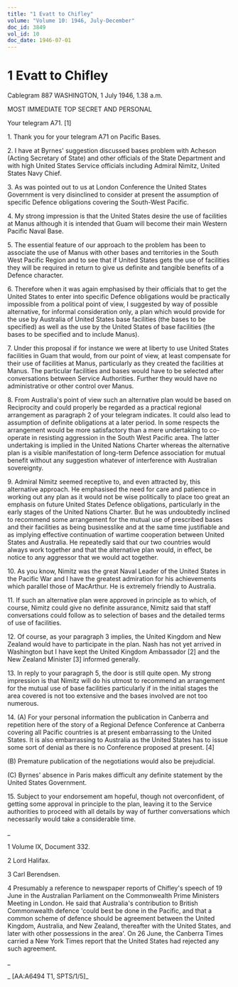 ```yaml
---
title: "1 Evatt to Chifley"
volume: "Volume 10: 1946, July-December"
doc_id: 3849
vol_id: 10
doc_date: 1946-07-01
---
```


# 1 Evatt to Chifley

Cablegram 887 WASHINGTON, 1 July 1946, 1.38 a.m.

MOST IMMEDIATE TOP SECRET AND PERSONAL

Your telegram A71. [1]

1\. Thank you for your telegram A71 on Pacific Bases.

2\. I have at Byrnes' suggestion discussed bases problem with Acheson (Acting Secretary of State) and other officials of the State Department and with high United States Service officials including Admiral Nimitz, United States Navy Chief.

3\. As was pointed out to us at London Conference the United States Government is very disinclined to consider at present the assumption of specific Defence obligations covering the South-West Pacific.

4\. My strong impression is that the United States desire the use of facilities at Manus although it is intended that Guam will become their main Western Pacific Naval Base.

5\. The essential feature of our approach to the problem has been to associate the use of Manus with other bases and territories in the South West Pacific Region and to see that if United States gets the use of facilities they will be required in return to give us definite and tangible benefits of a Defence character.

6\. Therefore when it was again emphasised by their officials that to get the United States to enter into specific Defence obligations would be practically impossible from a political point of view, I suggested by way of possible alternative, for informal consideration only, a plan which would provide for the use by Australia of United States base facilities (the bases to be specified) as well as the use by the United States of base facilities (the bases to be specified and to include Manus).

7\. Under this proposal if for instance we were at liberty to use United States facilities in Guam that would, from our point of view, at least compensate for their use of facilities at Manus, particularly as they created the facilities at Manus. The particular facilities and bases would have to be selected after conversations between Service Authorities. Further they would have no administrative or other control over Manus.

8\. From Australia's point of view such an alternative plan would be based on Reciprocity and could properly be regarded as a practical regional arrangement as paragraph 2 of your telegram indicates. It could also lead to assumption of definite obligations at a later period. In some respects the arrangement would be more satisfactory than a mere undertaking to co-operate in resisting aggression in the South West Pacific area. The latter undertaking is implied in the United Nations Charter whereas the alternative plan is a visible manifestation of long-term Defence association for mutual benefit without any suggestion whatever of interference with Australian sovereignty.

9\. Admiral Nimitz seemed receptive to, and even attracted by, this alternative approach. He emphasised the need for care and patience in working out any plan as it would not be wise politically to place too great an emphasis on future United States Defence obligations, particularly in the early stages of the United Nations Charter. But he was undoubtedly inclined to recommend some arrangement for the mutual use of prescribed bases and their facilities as being businesslike and at the same time justifiable and as implying effective continuation of wartime cooperation between United States and Australia. He repeatedly said that our two countries would always work together and that the alternative plan would, in effect, be notice to any aggressor that we would act together.

10\. As you know, Nimitz was the great Naval Leader of the United States in the Pacific War and I have the greatest admiration for his achievements which parallel those of MacArthur. He is extremely friendly to Australia.

11\. If such an alternative plan were approved in principle as to which, of course, Nimitz could give no definite assurance, Nimitz said that staff conversations could follow as to selection of bases and the detailed terms of use of facilities.

12\. Of course, as your paragraph 3 implies, the United Kingdom and New Zealand would have to participate in the plan. Nash has not yet arrived in Washington but I have kept the United Kingdom Ambassador [2] and the New Zealand Minister [3] informed generally.

13\. In reply to your paragraph 5, the door is still quite open. My strong impression is that Nimitz will do his utmost to recommend an arrangement for the mutual use of base facilities particularly if in the initial stages the area covered is not too extensive and the bases involved are not too numerous.

14\. (A) For your personal information the publication in Canberra and repetition here of the story of a Regional Defence Conference at Canberra covering all Pacific countries is at present embarrassing to the United States. It is also embarrassing to Australia as the United States has to issue some sort of denial as there is no Conference proposed at present. [4]

(B) Premature publication of the negotiations would also be prejudicial.

(C) Byrnes' absence in Paris makes difficult any definite statement by the United States Government.

15\. Subject to your endorsement am hopeful, though not overconfident, of getting some approval in principle to the plan, leaving it to the Service authorities to proceed with all details by way of further conversations which necessarily would take a considerable time.

_

1 Volume IX, Document 332.

2 Lord Halifax.

3 Carl Berendsen.

4 Presumably a reference to newspaper reports of Chifley's speech of 19 June in the Australian Parliament on the Commonwealth Prime Ministers Meeting in London. He said that Australia's contribution to British Commonwealth defence 'could best be done in the Pacific, and that a common scheme of defence should be agreement between the United Kingdom, Australia, and New Zealand, thereafter with the United States, and later with other possessions in the area'. On 26 June, the Canberra Times carried a New York Times report that the United States had rejected any such agreement.

_

_ [AA:A6494 T1, SPTS/1/5]_
